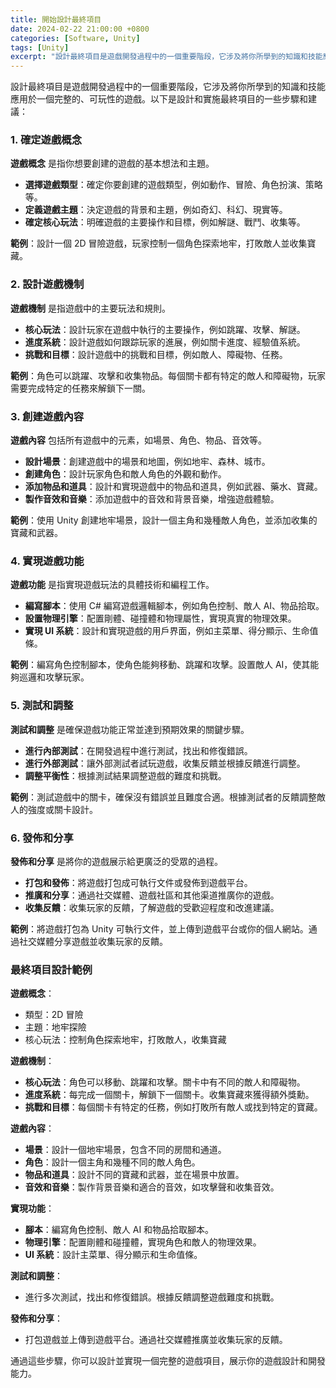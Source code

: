 ```yaml
---
title: 開始設計最終項目
date: 2024-02-22 21:00:00 +0800
categories: [Software, Unity]
tags: [Unity] 
excerpt: "設計最終項目是遊戲開發過程中的一個重要階段，它涉及將你所學到的知識和技能應用於一個完整的、可玩性的遊戲"
---
```


設計最終項目是遊戲開發過程中的一個重要階段，它涉及將你所學到的知識和技能應用於一個完整的、可玩性的遊戲。以下是設計和實施最終項目的一些步驟和建議：

### **1. 確定遊戲概念**

**遊戲概念** 是指你想要創建的遊戲的基本想法和主題。

- **選擇遊戲類型**：確定你要創建的遊戲類型，例如動作、冒險、角色扮演、策略等。
- **定義遊戲主題**：決定遊戲的背景和主題，例如奇幻、科幻、現實等。
- **確定核心玩法**：明確遊戲的主要操作和目標，例如解謎、戰鬥、收集等。

**範例**：設計一個 2D 冒險遊戲，玩家控制一個角色探索地牢，打敗敵人並收集寶藏。

### **2. 設計遊戲機制**

**遊戲機制** 是指遊戲中的主要玩法和規則。

- **核心玩法**：設計玩家在遊戲中執行的主要操作，例如跳躍、攻擊、解謎。
- **進度系統**：設計遊戲如何跟踪玩家的進展，例如關卡進度、經驗值系統。
- **挑戰和目標**：設計遊戲中的挑戰和目標，例如敵人、障礙物、任務。

**範例**：角色可以跳躍、攻擊和收集物品。每個關卡都有特定的敵人和障礙物，玩家需要完成特定的任務來解鎖下一關。

### **3. 創建遊戲內容**

**遊戲內容** 包括所有遊戲中的元素，如場景、角色、物品、音效等。

- **設計場景**：創建遊戲中的場景和地圖，例如地牢、森林、城市。
- **創建角色**：設計玩家角色和敵人角色的外觀和動作。
- **添加物品和道具**：設計和實現遊戲中的物品和道具，例如武器、藥水、寶藏。
- **製作音效和音樂**：添加遊戲中的音效和背景音樂，增強遊戲體驗。

**範例**：使用 Unity 創建地牢場景，設計一個主角和幾種敵人角色，並添加收集的寶藏和武器。

### **4. 實現遊戲功能**

**遊戲功能** 是指實現遊戲玩法的具體技術和編程工作。

- **編寫腳本**：使用 C# 編寫遊戲邏輯腳本，例如角色控制、敵人 AI、物品拾取。
- **設置物理引擎**：配置剛體、碰撞體和物理屬性，實現真實的物理效果。
- **實現 UI 系統**：設計和實現遊戲的用戶界面，例如主菜單、得分顯示、生命值條。

**範例**：編寫角色控制腳本，使角色能夠移動、跳躍和攻擊。設置敵人 AI，使其能夠巡邏和攻擊玩家。

### **5. 測試和調整**

**測試和調整** 是確保遊戲功能正常並達到預期效果的關鍵步驟。

- **進行內部測試**：在開發過程中進行測試，找出和修復錯誤。
- **進行外部測試**：讓外部測試者試玩遊戲，收集反饋並根據反饋進行調整。
- **調整平衡性**：根據測試結果調整遊戲的難度和挑戰。

**範例**：測試遊戲中的關卡，確保沒有錯誤並且難度合適。根據測試者的反饋調整敵人的強度或關卡設計。

### **6. 發佈和分享**

**發佈和分享** 是將你的遊戲展示給更廣泛的受眾的過程。

- **打包和發佈**：將遊戲打包成可執行文件或發佈到遊戲平台。
- **推廣和分享**：通過社交媒體、遊戲社區和其他渠道推廣你的遊戲。
- **收集反饋**：收集玩家的反饋，了解遊戲的受歡迎程度和改進建議。

**範例**：將遊戲打包為 Unity 可執行文件，並上傳到遊戲平台或你的個人網站。通過社交媒體分享遊戲並收集玩家的反饋。

### **最終項目設計範例**

**遊戲概念**：
- 類型：2D 冒險
- 主題：地牢探險
- 核心玩法：控制角色探索地牢，打敗敵人，收集寶藏

**遊戲機制**：
- **核心玩法**：角色可以移動、跳躍和攻擊。關卡中有不同的敵人和障礙物。
- **進度系統**：每完成一個關卡，解鎖下一個關卡。收集寶藏來獲得額外獎勳。
- **挑戰和目標**：每個關卡有特定的任務，例如打敗所有敵人或找到特定的寶藏。

**遊戲內容**：
- **場景**：設計一個地牢場景，包含不同的房間和通道。
- **角色**：設計一個主角和幾種不同的敵人角色。
- **物品和道具**：設計不同的寶藏和武器，並在場景中放置。
- **音效和音樂**：製作背景音樂和適合的音效，如攻擊聲和收集音效。

**實現功能**：
- **腳本**：編寫角色控制、敵人 AI 和物品拾取腳本。
- **物理引擎**：配置剛體和碰撞體，實現角色和敵人的物理效果。
- **UI 系統**：設計主菜單、得分顯示和生命值條。

**測試和調整**：
- 進行多次測試，找出和修復錯誤。根據反饋調整遊戲難度和挑戰。

**發佈和分享**：
- 打包遊戲並上傳到遊戲平台。通過社交媒體推廣並收集玩家的反饋。

通過這些步驟，你可以設計並實現一個完整的遊戲項目，展示你的遊戲設計和開發能力。
